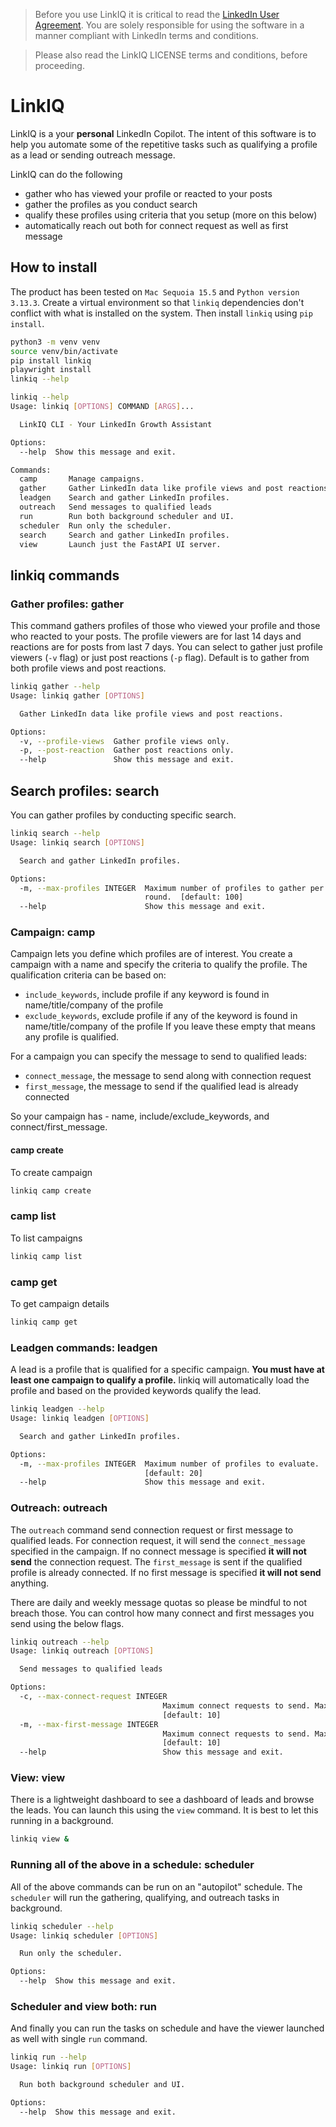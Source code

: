 
> Before you use LinkIQ it is critical to read the [LinkedIn User Agreement](https://www.linkedin.com/legal/user-agreement#dos). You are solely responsible for using the software in a manner compliant with LinkedIn terms and conditions.

> Please also read the LinkIQ LICENSE terms and conditions, before proceeding.

# LinkIQ
LinkIQ is a your **personal** LinkedIn Copilot. The intent of this software is to help you automate some of the repetitive tasks such as qualifying a profile as a lead or sending outreach message. 

LinkIQ can do the following
- gather who has viewed your profile or reacted to your posts
- gather the profiles as you conduct search
- qualify these profiles using criteria that you setup (more on this below)
- automatically reach out both for connect request as well as first message

## How to install
The product has been tested on `Mac Sequoia 15.5` and `Python version 3.13.3`. Create a virtual environment so that `linkiq` dependencies don't conflict with what is installed on the system. Then install `linkiq` using `pip install`.

```bash
python3 -m venv venv
source venv/bin/activate
pip install linkiq
playwright install
linkiq --help
```

```bash
linkiq --help          
Usage: linkiq [OPTIONS] COMMAND [ARGS]...

  LinkIQ CLI - Your LinkedIn Growth Assistant

Options:
  --help  Show this message and exit.

Commands:
  camp       Manage campaigns.
  gather     Gather LinkedIn data like profile views and post reactions.
  leadgen    Search and gather LinkedIn profiles.
  outreach   Send messages to qualified leads
  run        Run both background scheduler and UI.
  scheduler  Run only the scheduler.
  search     Search and gather LinkedIn profiles.
  view       Launch just the FastAPI UI server.
```

## linkiq commands
### Gather profiles: gather
This command gathers profiles of those who viewed your profile and those who reacted to your posts. The profile viewers are for last 14 days and reactions are for posts from last 7 days. You can select to gather just profile viewers (`-v` flag) or just post reactions (`-p` flag). Default is to gather from both profile views and post reactions. 

```bash
linkiq gather --help
Usage: linkiq gather [OPTIONS]

  Gather LinkedIn data like profile views and post reactions.

Options:
  -v, --profile-views  Gather profile views only.
  -p, --post-reaction  Gather post reactions only.
  --help               Show this message and exit.
  ```

## Search profiles: search
You can gather profiles by conducting specific search.

```bash
linkiq search --help 
Usage: linkiq search [OPTIONS]

  Search and gather LinkedIn profiles.

Options:
  -m, --max-profiles INTEGER  Maximum number of profiles to gather per search
                              round.  [default: 100]
  --help                      Show this message and exit.
```

### Campaign: camp
Campaign lets you define which profiles are of interest. You create a campaign with a name and specify the criteria to qualify the profile. The qualification criteria can be based on:

- `include_keywords`, include profile if any keyword is found in name/title/company of the profile  
- `exclude_keywords`, exclude profile if any of the keyword is found in name/title/company of the profile
If you leave these empty that means any profile is qualified.

For a campaign you can specify the message to send to qualified leads:

- `connect_message`, the message to send along with connection request
- `first_message`, the message to send if the qualified lead is already connected

So your campaign has - name, include/exclude_keywords, and connect/first_message. 

#### camp create
To create campaign

```bash
linkiq camp create
```

### camp list
To list campaigns
```bash
linkiq camp list
```

### camp get 
To get campaign details
```bash
linkiq camp get
```

### Leadgen commands: leadgen
A lead is a profile that is qualified for a specific campaign. **You must have at least one campaign to qualify a profile.**
linkiq will automatically load the profile and based on the provided keywords qualify the lead.

```bash
linkiq leadgen --help
Usage: linkiq leadgen [OPTIONS]

  Search and gather LinkedIn profiles.

Options:
  -m, --max-profiles INTEGER  Maximum number of profiles to evaluate.
                              [default: 20]
  --help                      Show this message and exit.
```

### Outreach: outreach
The `outreach` command send connection request or first message to qualified leads. For connection request, it will send the `connect_message` specified in the campaign. If no connect message is specified **it will not send** the connection request. The `first_message` is sent if the qualified profile is already connected. If no first message is specified **it will not send** anything.

There are daily and weekly message quotas so please be mindful to not breach those. You can control how many connect and first messages you send using the below flags. 

```bash
linkiq outreach --help
Usage: linkiq outreach [OPTIONS]

  Send messages to qualified leads

Options:
  -c, --max-connect-request INTEGER
                                  Maximum connect requests to send. Max is 10
                                  [default: 10]
  -m, --max-first-message INTEGER
                                  Maximum connect requests to send. Max is 10
                                  [default: 10]
  --help                          Show this message and exit.
```

### View: view
There is a lightweight dashboard to see a dashboard of leads and browse the leads. You can launch this using the `view` command. It is best to let this running in a background.

```bash
linkiq view & 
```
### Running all of the above in a schedule: scheduler

All of the above commands can be run on an "autopilot" schedule. The `scheduler` will run the gathering, qualifying, and outreach tasks in background. 

```bash
linkiq scheduler --help
Usage: linkiq scheduler [OPTIONS]

  Run only the scheduler.

Options:
  --help  Show this message and exit.
```

### Scheduler and view both: run
And finally you can run the tasks on schedule and have the viewer launched as well with single `run` command. 

```bash
linkiq run --help
Usage: linkiq run [OPTIONS]

  Run both background scheduler and UI.

Options:
  --help  Show this message and exit.
```